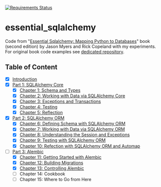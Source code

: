 [![Requirements Status](https://requires.io/github/lancelote/essential_sqlalchemy/requirements.svg?branch=master)](https://requires.io/github/lancelote/essential_sqlalchemy/requirements/?branch=master)

# essential_sqlalchemy

Code from "[Essential Sqlalchemy: Mapping Python to Databases][1]" book (second edition) by Jason Myers and Rick Copeland with my experiments. For original book code examples see [dedicated repository][2].

  [1]: https://www.goodreads.com/book/show/27560172-essential-sqlalchemy
  [2]: https://github.com/oreillymedia/essential-sqlalchemy-2e

## Table of Content

 - [x] [Introduction](src/intro/)
 - [x] [Part 1: SQLAlchemy Core](src/part1/)
     - [x] [Chapter 1: Schema and Types](src/part1/chapter1/)
     - [x] [Chapter 2: Working with Data via SQLAlchemy Core](src/part1/chapter2/)
     - [x] [Chapter 3: Exceptions and Transactions](src/part1/chapter3/)
     - [x] [Chapter 4: Testing](src/part1/chapter4/)
     - [x] [Chapter 5: Reflection](src/part1/chapter5/)
 - [x] [Part 2: SQLAlchemy ORM](src/part2/)
     - [x] [Chapter 6: Defining Schema with SQLAlchemy ORM](src/part2/chapter6/)
     - [x] [Chapter 7: Working with Data via SQLAlchemy ORM](src/part2/chapter7/)
     - [x] [Chapter 8: Understanding the Session and Exceptions](src/part2/chapter8/)
     - [x] [Chapter 9: Testing with SQLAlchemy ORM](src/part2/chapter9/)
     - [x] [Chapter 10: Refection with SQLAlchemy ORM and Automap](src/part2/chapter10/)
 - [ ] [Part 3: Alembic](src/part3/)
     - [x] [Chapter 11: Getting Started with Alembic](src/part3/chapter11-13/)
     - [x] [Chapter 12: Building Migrations](src/part3/chapter11-13/)
     - [x] [Chapter 13: Controlling Alembic](src/part3/chapter11-13/)
     - [ ] Chapter 14: Cookbook
     - [ ] Chapter 15: Where to Go from Here
